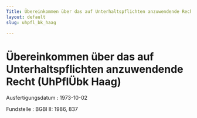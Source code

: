 ```yaml
---
Title: Übereinkommen über das auf Unterhaltspflichten anzuwendende Recht
layout: default
slug: uhpfl_bk_haag

---
```


# Übereinkommen über das auf Unterhaltspflichten anzuwendende Recht (UhPflÜbk Haag)

Ausfertigungsdatum
:   1973-10-02

Fundstelle
:   BGBl II: 1986, 837

